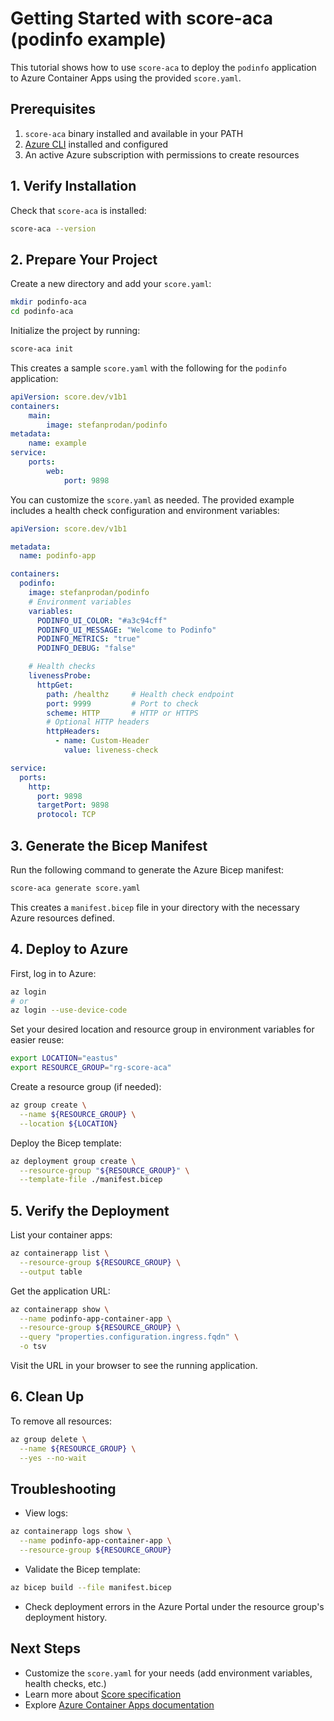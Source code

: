 
# Getting Started with score-aca (podinfo example)

This tutorial shows how to use `score-aca` to deploy the `podinfo` application to Azure Container Apps using the provided `score.yaml`.

## Prerequisites

1. `score-aca` binary installed and available in your PATH
2. [Azure CLI](https://docs.microsoft.com/en-us/cli/azure/install-azure-cli) installed and configured
3. An active Azure subscription with permissions to create resources

## 1. Verify Installation

Check that `score-aca` is installed:

```sh
score-aca --version
```

## 2. Prepare Your Project

Create a new directory and add your `score.yaml`:

```sh
mkdir podinfo-aca
cd podinfo-aca
```

Initialize the project by running:

```sh
score-aca init
```

This creates a sample `score.yaml` with the following for the `podinfo` application:

```yaml
apiVersion: score.dev/v1b1
containers:
    main:
        image: stefanprodan/podinfo
metadata:
    name: example
service:
    ports:
        web:
            port: 9898
```

You can customize the `score.yaml` as needed. The provided example includes a health check configuration and environment variables:

```yaml
apiVersion: score.dev/v1b1

metadata:
  name: podinfo-app

containers:
  podinfo:
    image: stefanprodan/podinfo
    # Environment variables
    variables:
      PODINFO_UI_COLOR: "#a3c94cff"
      PODINFO_UI_MESSAGE: "Welcome to Podinfo"
      PODINFO_METRICS: "true"
      PODINFO_DEBUG: "false"

    # Health checks
    livenessProbe:
      httpGet:
        path: /healthz     # Health check endpoint
        port: 9999         # Port to check
        scheme: HTTP       # HTTP or HTTPS
        # Optional HTTP headers
        httpHeaders:
          - name: Custom-Header
            value: liveness-check

service:
  ports:
    http:
      port: 9898
      targetPort: 9898
      protocol: TCP
```

## 3. Generate the Bicep Manifest

Run the following command to generate the Azure Bicep manifest:

```sh
score-aca generate score.yaml
```

This creates a `manifest.bicep` file in your directory with the necessary Azure resources defined.

## 4. Deploy to Azure

First, log in to Azure:

```sh
az login
# or
az login --use-device-code
```

Set your desired location and resource group in environment variables for easier reuse:

```sh
export LOCATION="eastus"
export RESOURCE_GROUP="rg-score-aca"
```

Create a resource group (if needed):

```sh
az group create \
  --name ${RESOURCE_GROUP} \
  --location ${LOCATION}
```

Deploy the Bicep template:

```sh
az deployment group create \
  --resource-group "${RESOURCE_GROUP}" \
  --template-file ./manifest.bicep
```

## 5. Verify the Deployment

List your container apps:

```sh
az containerapp list \
  --resource-group ${RESOURCE_GROUP} \
  --output table
```

Get the application URL:

```sh
az containerapp show \
  --name podinfo-app-container-app \
  --resource-group ${RESOURCE_GROUP} \
  --query "properties.configuration.ingress.fqdn" \
  -o tsv
```

Visit the URL in your browser to see the running application.

## 6. Clean Up

To remove all resources:

```sh
az group delete \
  --name ${RESOURCE_GROUP} \
  --yes --no-wait
```

## Troubleshooting

- View logs:

```sh
az containerapp logs show \
  --name podinfo-app-container-app \
  --resource-group ${RESOURCE_GROUP}
```

- Validate the Bicep template:

```sh
az bicep build --file manifest.bicep
```

- Check deployment errors in the Azure Portal under the resource group's deployment history.

## Next Steps

- Customize the `score.yaml` for your needs (add environment variables, health checks, etc.)
- Learn more about [Score specification](https://score.dev/)
- Explore [Azure Container Apps documentation](https://docs.microsoft.com/en-us/azure/container-apps/)
